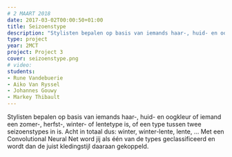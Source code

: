 ```yaml
---
# 2 MAART 2018
date: 2017-03-02T00:00:50+01:00
title: Seizoenstype
description: "Stylisten bepalen op basis van iemands haar-, huid- en oogkleur of iemand een zomer-, herfst-, winter- of lentetype is, of een type tussen twee seizoenstypes in is."
type: project
year: 2MCT
project: Project 3
cover: seizoenstype.png
# video:
students:
- Rune Vandebuerie
- Aiko Van Ryssel
- Johannes Gouwy
- Markey Thibault
---
```


Stylisten bepalen op basis van iemands haar-, huid- en oogkleur of iemand een zomer-, herfst-, winter- of lentetype is, of een type tussen twee seizoenstypes in is. Acht in totaal dus: winter, winter-lente, lente, ... Met een Convolutional Neural Net word jij als één van de types geclassificeerd en wordt dan de juist kledingstijl daaraan gekoppeld.
